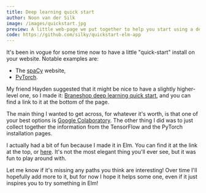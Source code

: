 ```yaml
---
title: Deep learning quick start
author: Noon van der Silk
image: /images/quickstart.jpg
preview: A little web-page we put together to help you start using a deep learning framework immediately.
code: https://github.com/silky/quickstart-elm-app
---
```




It's been in vogue for some time now to have a little "quick-start" install on
your website. Notable examples are:

<ul class="normal">
<li>The <a href="https://spacy.io/usage" rel="noopener">spaCy</a>
website,</li>
<li> <a href="https://pytorch.org/" rel="noopener">PyTorch</a>.</li>
</ul>

My friend Hayden suggested that it might be nice to have a slightly
higher-level one, so I made it: <a href="/quickstart.html">Braneshop deep
learning quick start</a>, and you can find a link to it at the bottom of the
page.

The main thing I wanted to get across, for whatever it's worth, is that one of
your best options is <a href="https://colab.research.google.com/">Google
Colaboratory</a>. The other thing I did was to just collect together the
information from the TensorFlow and the PyTorch installation pages.

I actually had a bit of fun because I made it in Elm. You can find it at the
link at the top, or <a href="https://github.com/Braneshop/quickstart-elm-app"
rel="noopener">here</a>. It's not the most elegant thing you'll ever see, but
it was fun to play around with.

Let me know if it's missing any paths you think are interesting! Over time
I'll hopefully add more to it, but for now I hope it helps some one, even if
it just inspires you to try something in Elm!
